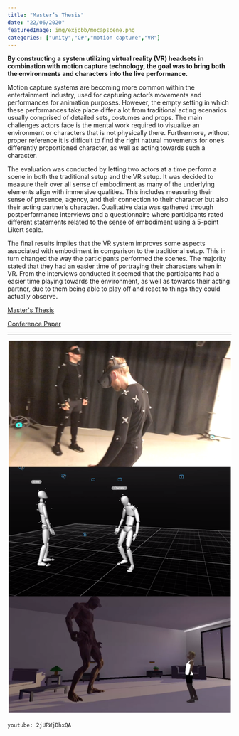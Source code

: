 ```yaml
---
title: "Master’s Thesis​"
date: "22/06/2020"
featuredImage: img/exjobb/mocapscene.png
categories: ["unity","C#","motion capture","VR"]
---
```

**By constructing a system utilizing virtual reality (VR) headsets in combination with motion capture technology, the goal was to bring both the environments and characters into the live performance.**

Motion capture systems are becoming more common within the entertainment industry, used for capturing actor’s movements and performances for animation purposes. However, the empty setting in which these performances take place differ a lot from traditional acting scenarios usually comprised of detailed sets, costumes and props. The main challenges actors face is the mental work required to visualize an environment or characters that is not physically there. Furthermore, without proper reference it is difficult to find the right natural movements for one’s differently proportioned character, as well as acting towards such a character.

The evaluation was conducted by letting two actors at a time perform a scene in both the traditional setup and the VR setup. It was decided to measure their over all sense of embodiment as many of the underlying elements align with immersive qualities. This includes measuring their sense of presence, agency, and their connection to their character but also their acting partner’s character. Qualitative data was gathered through postperformance interviews and a questionnaire where participants rated different statements related to the sense of embodiment using a 5-point Likert scale.

The final results implies that the VR system improves some aspects associated with embodiment in comparison to the traditional setup. This in turn changed the way the participants performed the scenes. The majority stated that they had an easier time of portraying their characters when in VR. From the interviews conducted it seemed that the participants had a easier time playing towards the environment, as well as towards their acting partner, due to them being able to play off and react to things they could actually observe.

[Master's Thesis](https://kth.diva-portal.org/smash/get/diva2:1467053/FULLTEXT01.pdf)

[Conference Paper](https://drive.google.com/file/d/1Dk65YCvP4uT_Ns4e_pYCCqEUqJPjPdZx/view?usp=sharing)

***

![Comparison](img/exjobb/Comparison1.png)

`youtube: 2jURWjDhxQA`